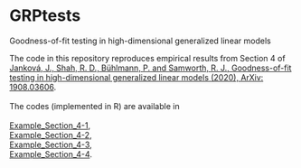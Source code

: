 # GRPtests
Goodness-of-fit testing in high-dimensional generalized linear models

The code in this repository reproduces empirical results from Section 4 of [Janková, J., Shah, R. D., Bühlmann, P. and Samworth, R. J., Goodness-of-fit testing in high-dimensional generalized linear models (2020), ArXiv: 1908.03606](https://arxiv.org/abs/1908.03606).<br/><br/>
The codes (implemented in R) are available in <br/><br/>
[Example_Section_4-1](https://github.com/jankova/GRPtests/blob/master/Example_Section_4-1),<br/>
[Example_Section_4-2](https://github.com/jankova/GRPtests/blob/master/Example_Section_4-1),<br/>
[Example_Section_4-3](https://github.com/jankova/GRPtests/blob/master/Example_Section_4-1),<br/>
[Example_Section_4-4](https://github.com/jankova/GRPtests/blob/master/Example_Section_4-1).<br/>
